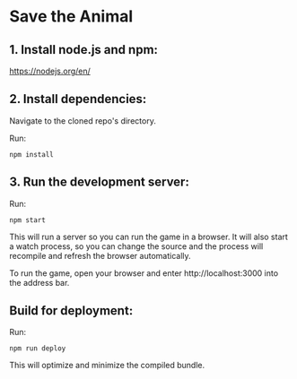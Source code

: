 # Save the Animal

## 1. Install node.js and npm:

https://nodejs.org/en/


## 2. Install dependencies:

Navigate to the cloned repo's directory.

Run:

```npm install``` 



## 3. Run the development server:

Run:

```npm start```

This will run a server so you can run the game in a browser. It will also start a watch process, so you can change the source and the process will recompile and refresh the browser automatically.

To run the game, open your browser and enter http://localhost:3000 into the address bar.


## Build for deployment:

Run:

```npm run deploy```

This will optimize and minimize the compiled bundle.

